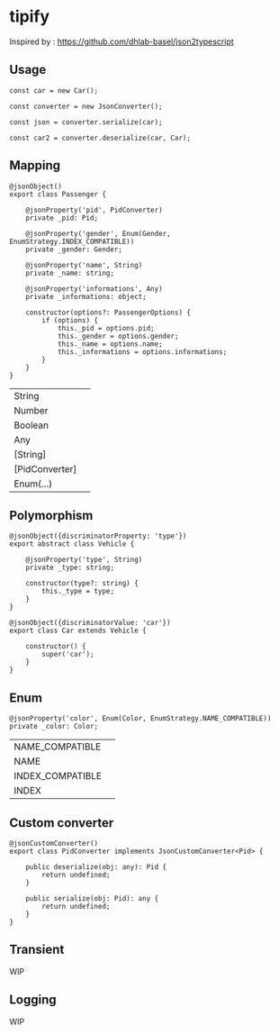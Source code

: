 # tipify

Inspired by : https://github.com/dhlab-basel/json2typescript
## Usage

```
const car = new Car();

const converter = new JsonConverter();

const json = converter.serialize(car);

const car2 = converter.deserialize(car, Car);
```

## Mapping

```
@jsonObject()
export class Passenger {

    @jsonProperty('pid', PidConverter)
    private _pid: Pid;

    @jsonProperty('gender', Enum(Gender, EnumStrategy.INDEX_COMPATIBLE))
    private _gender: Gender;

    @jsonProperty('name', String)
    private _name: string;

    @jsonProperty('informations', Any)
    private _informations: object;

    constructor(options?: PassengerOptions) {
        if (options) {
            this._pid = options.pid;
            this._gender = options.gender;
            this._name = options.name;
            this._informations = options.informations;
        }
    }
}
```

|                |   |
|----------------|---|
| String         |   |
| Number         |   |
| Boolean        |   |
| Any            |   |
| [String]       |   |
| [PidConverter] |   |
| Enum(...)      |   |


## Polymorphism

```
@jsonObject({discriminatorProperty: 'type'})
export abstract class Vehicle {

    @jsonProperty('type', String)
    private _type: string;
    
    constructor(type?: string) {
        this._type = type;
    }
}

@jsonObject({discriminatorValue: 'car'})
export class Car extends Vehicle {

    constructor() {
        super('car');
    }
}
```

## Enum

```
@jsonProperty('color', Enum(Color, EnumStrategy.NAME_COMPATIBLE))
private _color: Color;
```

|                 |   |
|-----------------|---|
| NAME_COMPATIBLE |   |
| NAME            |   |
| INDEX_COMPATIBLE|   |
| INDEX           |   |

## Custom converter

```
@jsonCustomConverter()
export class PidConverter implements JsonCustomConverter<Pid> {

    public deserialize(obj: any): Pid {
        return undefined;
    }

    public serialize(obj: Pid): any {
        return undefined;
    }
}
```

## Transient

WIP

## Logging

WIP